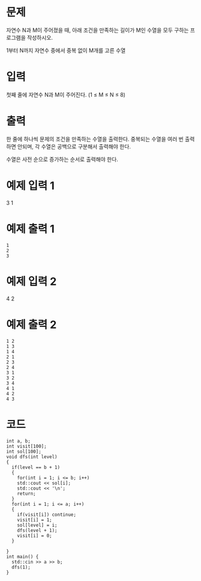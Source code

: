 # 문제
자연수 N과 M이 주어졌을 때, 아래 조건을 만족하는 길이가 M인 수열을 모두 구하는 프로그램을 작성하시오.

1부터 N까지 자연수 중에서 중복 없이 M개를 고른 수열
# 입력
첫째 줄에 자연수 N과 M이 주어진다. (1 ≤ M ≤ N ≤ 8)

# 출력
한 줄에 하나씩 문제의 조건을 만족하는 수열을 출력한다. 중복되는 수열을 여러 번 출력하면 안되며, 각 수열은 공백으로 구분해서 출력해야 한다.

수열은 사전 순으로 증가하는 순서로 출력해야 한다.

# 예제 입력 1 
3 1
# 예제 출력 1 
```
1
2
3
```
# 예제 입력 2 
4 2
# 예제 출력 2 
```
1 2
1 3
1 4
2 1
2 3
2 4
3 1
3 2
3 4
4 1
4 2
4 3
```

# 코드
```
int a, b;
int visit[100];
int sol[100];
void dfs(int level)
{
  if(level == b + 1)
  {
    for(int i = 1; i <= b; i++)
    std::cout << sol[i];
    std::cout << '\n';
    return;
  }
  for(int i = 1; i <= a; i++)
  {
    if(visit[i]) continue;
    visit[i] = 1;
    sol[level] = i;
    dfs(level + 1);
    visit[i] = 0;
  }
  
}
int main() {
  std::cin >> a >> b;
  dfs(1);
} 
```
